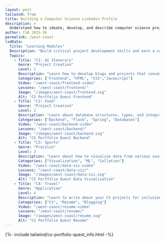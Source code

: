```yaml
---
layout: post 
tailwind: True
title: Building a Computer Science Linkedin Profile
description: >
  Understand how to ideate, develop, and describe computer science projects for future career success!
author: CSA 2025-26
permalink: /west-coast
lxdData:
  Title: "Learning Modules"
  Description: "Build critical project development skills and earn a certificate upon completion!"
  Topics:
    - Title: "C1: AI Itenerary"
      Genre: "Project Creation"
      Level: 1
      Description: "Learn how to develop blogs and projects that convey information effectively and are visually appealing"
      Categories: ["Frontend", "HTML", "CSS","Javascript"]
      Video: "/west-coast/frontend-video"
      Lessons: "/west-coast/frontend/"
      Image: "/images/west-coast/frontend.svg"
      Alt: "CS Portfolio Quest Frontend"
    - Title: "C2: Food"
      Genre: "Project Creation"
      Level: 2
      Description: "Learn about database structures, types, and integration with frontend for real-world full-stack development"
      Categories: ["Backend", "Flask", "Spring", "Databases"]
      Video: "/west-coast/backend-video"
      Lessons: "/west-coast/backend/"
      Image: "/images/west-coast/backend.svg"
      Alt: "CS Portfolio Quest Backend"
    - Title: "C3: Sports"
      Genre: "Practice"
      Level: 3
      Description: "Learn about how to visualize data from various sources for effective representation and application, such as machine learning"
      Categories: ["Visualization", "ML", "Collation"]
      Video: "/west-coast/data-viz-video"
      Lessons: "/west-coast/data-viz/"
      Image: "/images/west-coast/data-viz.svg"
      Alt: "CS Portfolio Quest Data Visualization"
    - Title: "C4: Travel"
      Genre: "Application"
      Level: 4
      Description: "Learn to write about your CS projects for inclusion on your resume, both in technical and non-technical terms"
      Categories: ["CV", "Resume", "Blogging"]
      Video: "/west-coast/resume-video"
      Lessons: "/west-coast/resume/"
      Image: "/images/west-coast/resume.svg"
      Alt: "CS Portfolio Quest Resume"
---
```

{%- include tailwind/cs-portfolio-quest_info.html -%}
